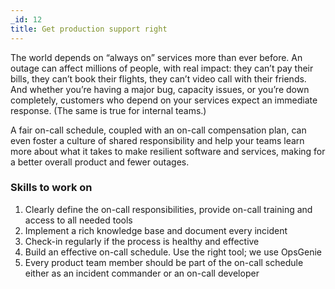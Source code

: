 ```yaml
---
_id: 12
title: Get production support right
---
```


The world depends on “always on” services more than ever before. An outage can affect millions of people, with real impact: they can’t pay their bills, they can’t book their flights, they can’t video call with their friends. And whether you’re having a major bug, capacity issues, or you’re down completely, customers who depend on your services expect an immediate response. (The same is true for internal teams.)

A fair on-call schedule, coupled with an on-call compensation plan, can even foster a culture of shared responsibility and help your teams learn more about what it takes to make resilient software and services, making for a better overall product and fewer outages.

### Skills to work on

1. Clearly define the on-call responsibilities, provide on-call training and access to all needed tools
1. Implement a rich knowledge base and document every incident 
1. Check-in regularly if the process is healthy and effective 
1. Build an effective on-call schedule. Use the right tool; we use OpsGenie
1. Every product team member should be part of the on-call schedule either as an incident commander or an on-call developer
